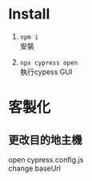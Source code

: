 # Install

1. `npm i`  
安裝

2. `npx cypress open`  
執行cypess GUI

# 客製化
## 更改目的地主機  
open cypress.config.js  
change baseUrl